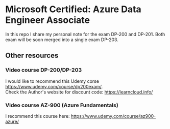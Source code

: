 # Microsoft Certified: Azure Data Engineer Associate

In this repo I share my personal note for the exam DP-200 and DP-201. Both exam will be soon merged into a single exam DP-203.

## Other resources

### Video course DP-200/DP-203
I would like to recommend this Udemy corse https://www.udemy.com/course/dp200exam/.  
Check the Author's website for discount code: https://learncloud.info/

### Video course AZ-900 (Azure Fundamentals)
I recommend this course here: https://www.udemy.com/course/az900-azure/
